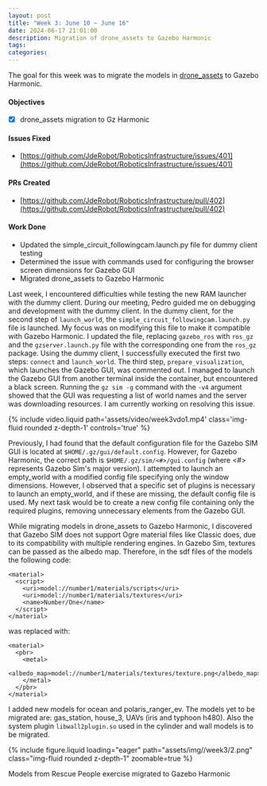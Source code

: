```yaml
---
layout: post
title: "Week 3: June 10 ~ June 16"
date: 2024-06-17 21:01:00
description: Migration of drone_assets to Gazebo Harmonic 
tags: 
categories: 
---
```


The goal for this week was to migrate the models in [drone_assets](https://github.com/JdeRobot/RoboticsInfrastructure/tree/humble-devel/CustomRobots/drone_assets) to Gazebo Harmonic.

#### Objectives

- [x] drone_assets migration to Gz Harmonic

#### Issues Fixed

- [https://github.com/JdeRobot/RoboticsInfrastructure/issues/401](https://github.com/JdeRobot/RoboticsInfrastructure/issues/401)

#### PRs Created

- [https://github.com/JdeRobot/RoboticsInfrastructure/pull/402](https://github.com/JdeRobot/RoboticsInfrastructure/pull/402)

#### Work Done

- Updated the simple_circuit_followingcam.launch.py file for dummy client testing
- Determined the issue with commands used for configuring the browser screen dimensions for Gazebo GUI
- Migrated drone_assets to Gazebo Harmonic

Last week, I encountered difficulties while testing the new RAM launcher with the dummy client.  During our meeting, Pedro guided me on debugging and development with the dummy client. In the dummy client, for the second step of `launch_world`, the `simple_circuit_followingcam.launch.py` file is launched. My focus was on modifying this file to make it compatible with Gazebo Harmonic. I updated the file, replacing `gazebo_ros` with `ros_gz` and the `gzserver.launch.py` file with the corresponding one from the `ros_gz` package. Using the dummy client, I successfully executed the first two steps: `connect` and `launch_world`. The third step, `prepare_visualization`, which launches the Gazebo GUI, was commented out. I managed to launch the Gazebo GUI from another terminal inside the container, but encountered a black screen. Running the `gz sim -g` command with the `-v4` argument showed that the GUI was requesting a list of world names and the server was downloading resources. I am currently working on resolving this issue.

<div class="row mt-3 justify-content-center">
    <div class="col-lg-10 mt-3 mt-md-0">
        {% include video.liquid path='assets/video/week3vdo1.mp4' class='img-fluid rounded z-depth-1' controls='true' %}
    </div>
</div>

<!-- <div class="caption">
    New RADI with Gazebo Harmonic (with xhost +)
</div> -->

Previously, I had found that the default configuration file for the Gazebo SIM GUI is located at `$HOME/.gz/gui/default.config`. However, for Gazebo Harmonic, the correct path is `$HOME/.gz/sim/<#>/gui.config` (where <#> represents Gazebo Sim's major version). I attempted to launch an empty_world with a modified config file specifying only the window dimensions. However, I observed that a specific set of plugins is necessary to launch an empty_world, and if these are missing, the default config file is used. My next task would be to create a new config file containing only the required plugins, removing unnecessary elements from the Gazebo GUI.

While migrating models in drone_assets to Gazebo Harmonic, I discovered that Gazebo SIM does not support Ogre material files like Classic does, due to its compatibility with multiple rendering engines. In Gazebo Sim, textures can be passed as the albedo map. Therefore, in the sdf files of the models the following code:

```
<material>
  <script>
    <uri>model://number1/materials/scripts</uri>
    <uri>model://number1/materials/textures</uri>
    <name>Number/One</name>
  </script>
</material>
```
was replaced with:
```
<material>
  <pbr>
    <metal>
      <albedo_map>model://number1/materials/textures/texture.png</albedo_map>
    </metal>
  </pbr>
</material>
```
I added new models for ocean and polaris_ranger_ev. The models yet to be migrated are: gas_station, house_3, UAVs (iris and typhoon h480). Also the system plugin `libwall2plugin.so` used in the cylinder and wall models is to be migrated.

{% include figure.liquid loading="eager" path="assets/img//week3/2.png" class="img-fluid rounded z-depth-1" zoomable=true %}

<div class="caption">
    Models from Rescue People exercise migrated to Gazebo Harmonic
</div>
